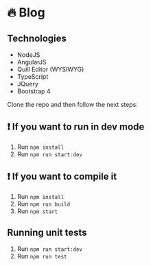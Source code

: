 # :fire: Blog

## Technologies

* NodeJS
* AngularJS
* Quill Editor (WYSIWYG)
* TypeScript
* JQuery
* Bootstrap 4

Clone the repo and then follow the next steps:

## :exclamation: If you want to run in dev mode
1. Run `npm install`
2. Run `npm run start:dev`

## :exclamation: If you want to compile it

1. Run `npm install`
2. Run `npm run build`
3. Run `npm start`

## Running unit tests

1. Run `npm run start:dev`
2. Run `npm run test`